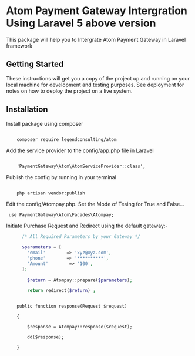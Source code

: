 # Atom Payment Gateway Intergration Using Laravel 5 above version

This package will help you to Intergrate Atom Payment Gateway in Laravel framework

## Getting Started

These instructions will get you a copy of the project up and running on your local machine for development and testing purposes. See deployment for notes on how to deploy the project on a live system.

<h2>Installation</h2>
Install package using composer
<pre><code>
    composer require legendconsulting/atom
</pre></code>

Add the service provider to the config/app.php file in Laravel
<pre><code>
    'PaymentGateway\Atom\AtomServiceProvider::class',
</pre></code>

Publish the config by running in your terminal
<pre><code>
    php artisan vendor:publish
</pre></code>

Edit the config/Atompay.php. Set the Mode of Tesing for True and False... <br>
<pre><code> use PaymentGateway\Atom\Facades\Atompay;  </code></pre>
Initiate Purchase Request and Redirect using the default gateway:-
```php 
      /* All Required Parameters by your Gateway */
      
      $parameters = [
        'email'        => 'xyz@xyz.com',
        'phone'        => '**********',
        'Amount'        => '100',
      ];
        
        $return = Atompay::prepare($parameters);

        return redirect($return) ;
```

<pre><code> 
    public function response(Request $request)
    
    {
        
        $response = Atompay::response($request);

        dd($response);
    
    }  
</code></pre>


